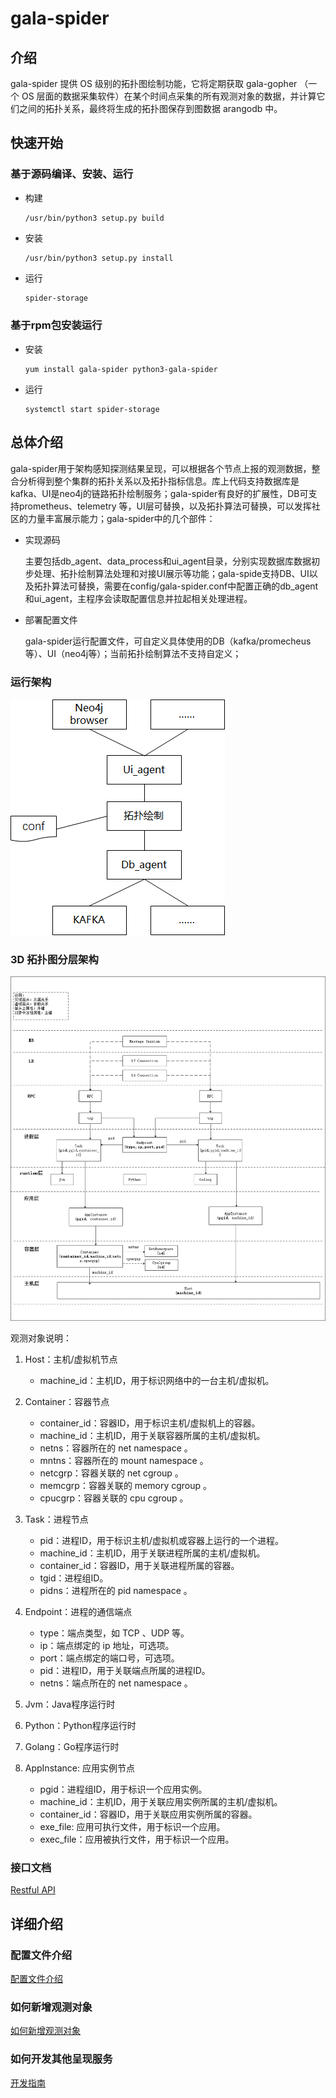 # gala-spider

## 介绍
gala-spider 提供 OS 级别的拓扑图绘制功能，它将定期获取 gala-gopher （一个 OS 层面的数据采集软件）在某个时间点采集的所有观测对象的数据，并计算它们之间的拓扑关系，最终将生成的拓扑图保存到图数据 arangodb 中。

## 快速开始

### 基于源码编译、安装、运行

- 构建

  ```
  /usr/bin/python3 setup.py build
  ```

- 安装

  ```
  /usr/bin/python3 setup.py install
  ```

- 运行

  ```bash
  spider-storage
  ```

### 基于rpm包安装运行

- 安装

  ```
  yum install gala-spider python3-gala-spider
  ```

- 运行

  ```
  systemctl start spider-storage
  ```

## 总体介绍

gala-spider用于架构感知探测结果呈现，可以根据各个节点上报的观测数据，整合分析得到整个集群的拓扑关系以及拓扑指标信息。库上代码支持数据库是kafka、UI是neo4j的链路拓扑绘制服务；gala-spider有良好的扩展性，DB可支持prometheus、telemetry 等，UI层可替换，以及拓扑算法可替换，可以发挥社区的力量丰富展示能力；gala-spider中的几个部件：

- 实现源码

  主要包括db_agent、data_process和ui_agent目录，分别实现数据库数据初步处理、拓扑绘制算法处理和对接UI展示等功能；gala-spide支持DB、UI以及拓扑算法可替换，需要在config/gala-spider.conf中配置正确的db_agent和ui_agent，主程序会读取配置信息并拉起相关处理进程。

- 部署配置文件

  gala-spider运行配置文件，可自定义具体使用的DB（kafka/promecheus等）、UI（neo4j等）；当前拓扑绘制算法不支持自定义；

### 运行架构

![topo_logic](doc/pic/topo_logic.png)

### 3D 拓扑图分层架构

![hier_arch](doc/pic/hier_arch.png)

观测对象说明：
1. Host：主机/虚拟机节点
    - machine_id：主机ID，用于标识网络中的一台主机/虚拟机。
  
2. Container：容器节点
    - container_id：容器ID，用于标识主机/虚拟机上的容器。
    - machine_id：主机ID，用于关联容器所属的主机/虚拟机。
    - netns：容器所在的 net namespace 。
    - mntns：容器所在的 mount namespace 。
    - netcgrp：容器关联的 net cgroup 。
    - memcgrp：容器关联的 memory cgroup 。
    - cpucgrp：容器关联的 cpu cgroup 。
    
3. Task：进程节点
    - pid：进程ID，用于标识主机/虚拟机或容器上运行的一个进程。
    - machine_id：主机ID，用于关联进程所属的主机/虚拟机。
    - container_id：容器ID，用于关联进程所属的容器。
    - tgid：进程组ID。
    - pidns：进程所在的 pid namespace 。
    
4. Endpoint：进程的通信端点
    - type：端点类型，如 TCP 、UDP 等。
    - ip：端点绑定的 ip 地址，可选项。
    - port：端点绑定的端口号，可选项。
    - pid：进程ID，用于关联端点所属的进程ID。
    - netns：端点所在的 net namespace 。
    
5. Jvm：Java程序运行时
6. Python：Python程序运行时
7. Golang：Go程序运行时

8. AppInstance: 应用实例节点
    - pgid：进程组ID，用于标识一个应用实例。
    - machine_id：主机ID，用于关联应用实例所属的主机/虚拟机。
    - container_id：容器ID，用于关联应用实例所属的容器。
    - exe_file: 应用可执行文件，用于标识一个应用。
    - exec_file：应用被执行文件，用于标识一个应用。


### 接口文档

[Restful API](doc/swagger.yaml)

## 详细介绍

### 配置文件介绍

[配置文件介绍](doc/conf_introduction.md)

### 如何新增观测对象
[如何新增观测对象](doc/how_to_add_new_observe_object.md)

### 如何开发其他呈现服务

[开发指南](doc/development_guidelines.md)

